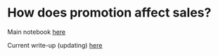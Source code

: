 # How does promotion affect sales?


Main notebook [here](https://github.com/irenechang1510/sales-analysis/blob/main/onpromotion.ipynb)

Current write-up (updating) [here](https://docs.google.com/document/d/17K_Orm-841ehCpNxM86i9xVOcd3ARoUdNV-BwFXaDFY/edit?usp=sharing)
